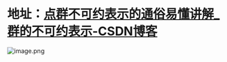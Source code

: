 # 地址：[点群不可约表示的通俗易懂讲解_群的不可约表示-CSDN博客](https://blog.csdn.net/u013631121/article/details/101980743)

![image.png](https://jf-1325624113.cos.ap-guangzhou.myqcloud.com/study_picture/202404172110405.png)
